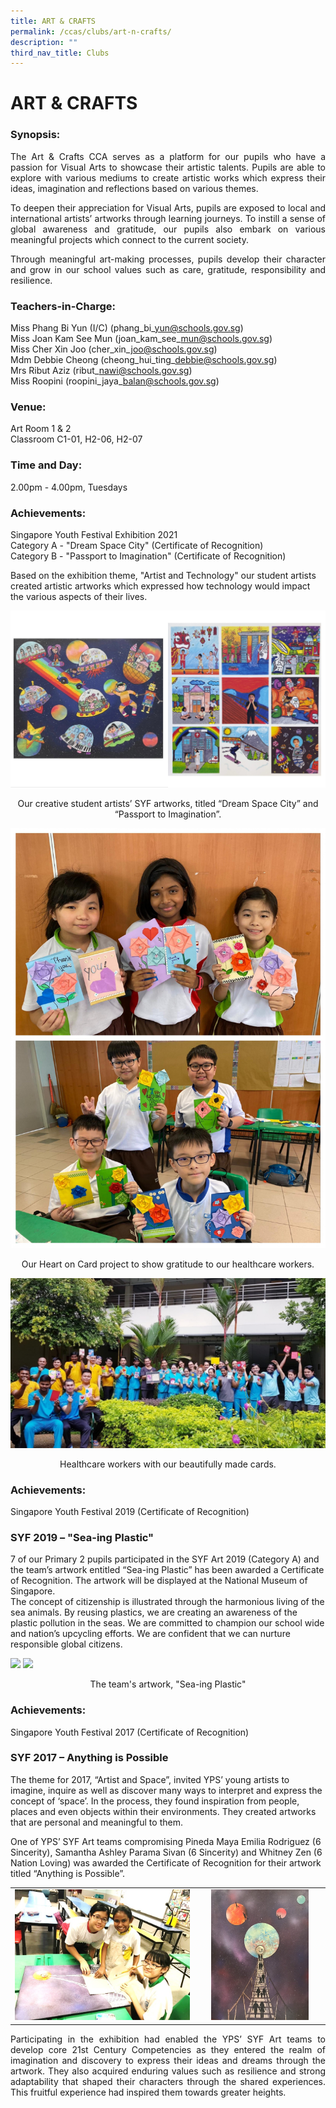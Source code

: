 ```yaml
---
title: ART & CRAFTS
permalink: /ccas/clubs/art-n-crafts/
description: ""
third_nav_title: Clubs
---
```

# ART & CRAFTS

### Synopsis:

<p style="text-align: justify;">The Art & Crafts CCA serves as a platform for our pupils who have a passion for Visual Arts to showcase their artistic talents. Pupils are able to explore with various mediums to create artistic works which express their ideas, imagination and reflections based on various themes.</p> 

<p style="text-align: justify;">To deepen their appreciation for Visual Arts, pupils are exposed to local and international artists’ artworks through learning journeys. To instill a sense of global awareness and gratitude, our pupils also embark on various meaningful projects which connect to the current society.</p>  

<p style="text-align: justify;">Through meaningful art-making processes, pupils develop their character and grow in our school values such as care, gratitude, responsibility and resilience.</p>

### Teachers-in-Charge:  

Miss Phang Bi Yun (I/C) (phang\_bi\_yun@schools.gov.sg)   
Miss Joan Kam See Mun (joan\_kam\_see\_mun@schools.gov.sg)   
Miss Cher Xin Joo (cher\_xin\_joo@schools.gov.sg)    
Mdm Debbie Cheong (cheong\_hui\_ting\_debbie@schools.gov.sg)   
Mrs Ribut Aziz (ribut\_nawi@schools.gov.sg)   
Miss Roopini (roopini\_jaya\_balan@schools.gov.sg)     

### Venue:  
Art Room 1 & 2    
Classroom C1-01, H2-06, H2-07

  

### Time and Day:
2.00pm - 4.00pm, Tuesdays

  

### Achievements:

Singapore Youth Festival Exhibition 2021    
Category A - "Dream Space City" (Certificate of Recognition)    
Category B - "Passport to Imagination" (Certificate of Recognition)

Based on the exhibition theme, "Artist and Technology" our student artists created artistic artworks which expressed how technology would impact the various aspects of their lives.

![](/images/CCAs/Art%20&%20Crafts/ArtClub_2021_1.jpg)

<center>Our creative student artists’ SYF artworks, titled “Dream Space City” and “Passport to Imagination”.</center>

![](/images/CCAs/Art%20&%20Crafts/ArtClub_2020_1.jpg)

<center>Our Heart on Card project to show gratitude to our healthcare workers.</center>

![](/images/CCAs/Art%20&%20Crafts/ArtClub_2020_2.jpg)

<center>Healthcare workers with our beautifully made cards.</center>

### Achievements:

Singapore Youth Festival 2019 (Certificate of Recognition)

### SYF 2019 – "Sea-ing Plastic"

7 of our Primary 2 pupils participated in the SYF Art 2019 (Category A) and the team’s artwork entitled “Sea-ing Plastic” has been awarded a Certificate of Recognition. The artwork will be displayed at the National Museum of Singapore.   
The concept of citizenship is illustrated through the harmonious living of the sea animals. By reusing plastics, we are creating an awareness of the plastic pollution in the seas. We are committed to champion our school wide and nation’s upcycling efforts. We are confident that we can nurture responsible global citizens.

![](/images/CCAs/Art%20&%20Crafts/ArtClub_2019_1.jpg)
![](/images/CCAs/Art%20&%20Crafts/Art%20Club_2019_2.jpg)

<center>The team's artwork, "Sea-ing Plastic"</center>

### Achievements:

Singapore Youth Festival 2017 (Certificate of Recognition)  

### SYF 2017 – Anything is Possible 

  

The theme for 2017, “Artist and Space”, invited YPS’ young artists to imagine, inquire as well as discover many ways to interpret and express the concept of ‘space’. In the process, they found inspiration from people, places and even objects within their environments. They created artworks that are personal and meaningful to them. 

One of YPS’ SYF Art teams compromising Pineda Maya Emilia Rodriguez (6 Sincerity), Samantha Ashley Parama Sivan (6 Sincerity) and Whitney Zen (6 Nation Loving) was awarded the Certificate of Recognition for their artwork titled “Anything is Possible”.

|   |   |
|:-:|:-:|
| ![](/images/CCAs/Art%20&%20Crafts/ArtClub_SYF1_2018.jpg)  | <img src="/images/CCAs/Art%20&%20Crafts/ArtClub_SYF2_2018.jpg" style="width:80%">  |

<p style="text-align: justify;">Participating in the exhibition had enabled the YPS’ SYF Art teams to develop core 21st Century Competencies as they entered the realm of imagination and discovery to express their ideas and dreams through the artwork. They also acquired enduring values such as resilience and strong adaptability that shaped their characters through the shared experiences. This fruitful experience had inspired them towards greater heights.</p>

<center></center>


<center></center>



<center></center>



<center></center>



<center></center>



<center></center>



<center></center>



<center></center>


<center></center>


<center></center>



<center></center>



<center></center>



<center></center>


<center></center>


<center></center>



<center></center>



<center></center>



<center></center>


<center></center>




<center></center>



<center></center>



<center></center>



<center></center>


<center></center>